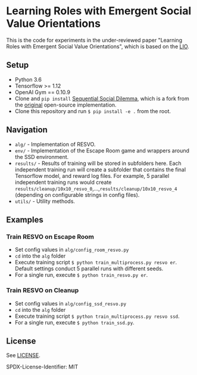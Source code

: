 # Learning Roles with Emergent Social Value Orientations

This is the code for experiments in the under-reviewed paper "Learning Roles with Emergent Social Value Orientations", which is based on the [LIO](https://github.com/011235813/lio).

## Setup

- Python 3.6
- Tensorflow >= 1.12
- OpenAI Gym == 0.10.9
- Clone and `pip install` [Sequential Social Dilemma](https://github.com/011235813/sequential_social_dilemma_games), which is a fork from the [original](https://github.com/eugenevinitsky/sequential_social_dilemma_games) open-source implementation.
- Clone this repository and run `$ pip install -e .` from the root.


## Navigation

* `alg/` - Implementation of RESVO.
* `env/` - Implementation of the Escape Room game and wrappers around the SSD environment.
* `results/` - Results of training will be stored in subfolders here. Each independent training run will create a subfolder that contains the final Tensorflow model, and reward log files. For example, 5 parallel independent training runs would create `results/cleanup/10x10_resvo_0`,...,`results/cleanup/10x10_resvo_4` (depending on configurable strings in config files).
* `utils/` - Utility methods.


## Examples

### Train RESVO on Escape Room

* Set config values in `alg/config_room_resvo.py`
* `cd` into the `alg` folder
* Execute training script `$ python train_multiprocess.py resvo er`. Default settings conduct 5 parallel runs with different seeds.
* For a single run, execute `$ python train_resvo.py er`.

### Train RESVO on Cleanup

* Set config values in `alg/config_ssd_resvo.py`
* `cd` into the `alg` folder
* Execute training script `$ python train_multiprocess.py resvo ssd`.
* For a single run, execute `$ python train_ssd.py`.


## License

See [LICENSE](LICENSE).

SPDX-License-Identifier: MIT
